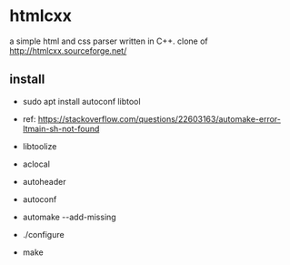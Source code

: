 htmlcxx
=======

a simple html and css parser written in C++. clone of http://htmlcxx.sourceforge.net/

install
-------
* sudo apt install autoconf libtool

* ref: https://stackoverflow.com/questions/22603163/automake-error-ltmain-sh-not-found

* libtoolize
* aclocal
* autoheader
* autoconf
* automake --add-missing

* ./configure
* make
